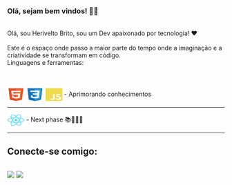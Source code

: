 ### Olá, sejam bem vindos! 👋🏼
<br>
Olá, sou Herivelto Brito, sou um Dev apaixonado por tecnologia! ❤️ 
<br><br>
Este é o espaço onde passo a maior parte do tempo onde a imaginação e a criatividade se transformam em código.
<br>
Linguagens e ferramentas:
<br><br>
<br><br>

<div>
  <img align="center" alt="HTML" height="30" width="40" src="https://raw.githubusercontent.com/devicons/devicon/master/icons/html5/html5-original.svg">
  <img align="center" alt="CSS" height="30" width="40" src="https://raw.githubusercontent.com/devicons/devicon/master/icons/css3/css3-original.svg">
  <img align="center" alt="Js" height="30" width="40" src="https://raw.githubusercontent.com/devicons/devicon/master/icons/javascript/javascript-plain.svg"> - Aprimorando conhecimentos
</div>
<hr>
<div style="display: inline_block">
  <img align="center" alt="React" height="30" width="40" src="https://raw.githubusercontent.com/devicons/devicon/master/icons/react/react-original.svg"> - 
Next phase 📚👨🏻‍💻
</div>  
<hr>
<div> 
<h2>Conecte-se comigo:<h2>
  <a href="https://www.linkedin.com/in/h-brito" target="_blank"><img src="https://img.shields.io/badge/-LinkedIn-%230077B5?style=for-the-badge&logo=linkedin&logoColor=white" target="_blank"></a> 
<a href="https://contate.me/dev-fron-end" target="_blank"><img src="https://img.shields.io/badge/WhatsApp-25D366?style=for-the-badge&logo=whatsapp&logoColor=white" target="_blank"></a>
</div>

